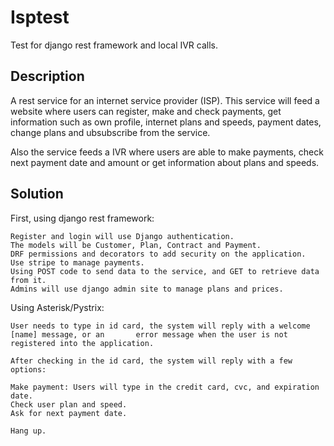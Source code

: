 # Isptest
Test for django rest framework and local IVR calls.

Description
----
A rest service for an internet service provider (ISP). This service will feed a website where users can register, make and check payments, get information such as own profile, internet plans and speeds, payment dates, change plans and ubsubscribe from the service.

Also the service feeds a IVR where users are able to make payments, check next payment date and amount or get information about plans and speeds.

Solution
-----
First, using django rest framework:
	
	Register and login will use Django authentication.
	The models will be Customer, Plan, Contract and Payment.
	DRF permissions and decorators to add security on the application.
	Use stripe to manage payments.
	Using POST code to send data to the service, and GET to retrieve data from it.
	Admins will use django admin site to manage plans and prices.
	
Using Asterisk/Pystrix:

	User needs to type in id card, the system will reply with a welcome [name] message, or an 		error message when the user is not registered into the application.
	
	After checking in the id card, the system will reply with a few options:
		
	Make payment: Users will type in the credit card, cvc, and expiration date.
	Check user plan and speed.
	Ask for next payment date.
	
	Hang up.
	